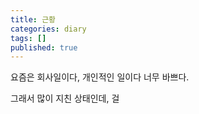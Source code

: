 ```yaml
---
title: 근황
categories: diary
tags: []
published: true
---
```


요즘은 회사일이다, 개인적인 일이다 너무 바쁘다.

그래서 많이 지친 상태인데, 걸
